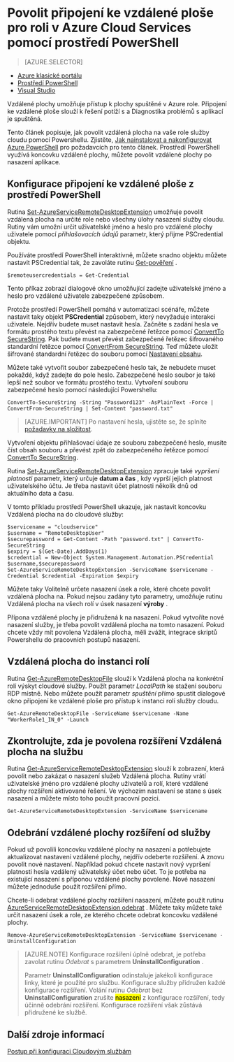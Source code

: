<properties
pageTitle="Povolit připojení ke vzdálené ploše pro roli v Azure Cloud Services pomocí prostředí PowerShell"
description="Jak nakonfigurovat aplikaci služby azure cloudu pomocí prostředí PowerShell povolit připojení ke vzdálené ploše"
services="cloud-services"
documentationCenter=""
authors="thraka"
manager="timlt"
editor=""/>
<tags
ms.service="cloud-services"
ms.workload="tbd"
ms.tgt_pltfrm="na"
ms.devlang="na"
ms.topic="article"
ms.date="08/05/2016"
ms.author="adegeo"/>

# <a name="enable-remote-desktop-connection-for-a-role-in-azure-cloud-services-using-powershell"></a>Povolit připojení ke vzdálené ploše pro roli v Azure Cloud Services pomocí prostředí PowerShell

>[AZURE.SELECTOR]
- [Azure klasické portálu](cloud-services-role-enable-remote-desktop.md)
- [Prostředí PowerShell](cloud-services-role-enable-remote-desktop-powershell.md)
- [Visual Studio](../vs-azure-tools-remote-desktop-roles.md)


Vzdálené plochy umožňuje přístup k plochy spuštěné v Azure role. Připojení ke vzdálené ploše slouží k řešení potíží s a Diagnostika problémů s aplikací je spuštěná.

Tento článek popisuje, jak povolit vzdálená plocha na vaše role služby cloudu pomocí Powershellu. Zjistěte, [Jak nainstalovat a nakonfigurovat Azure PowerShell](../powershell-install-configure.md) pro požadavcích pro tento článek. Prostředí PowerShell využívá koncovku vzdálené plochy, můžete povolit vzdálené plochy po nasazení aplikace.


## <a name="configure-remote-desktop-from-powershell"></a>Konfigurace připojení ke vzdálené ploše z prostředí PowerShell

Rutina [Set-AzureServiceRemoteDesktopExtension](https://msdn.microsoft.com/library/azure/dn495117.aspx) umožňuje povolit vzdálená plocha na určité role nebo všechny úlohy nasazení služby cloudu. Rutiny vám umožní určit uživatelské jméno a heslo pro vzdálené plochy uživatele pomocí *přihlašovacích údajů* parametr, který přijme PSCredential objektu.

Používáte prostředí PowerShell interaktivně, můžete snadno objektu můžete nastavit PSCredential tak, že zavoláte rutinu [Get-pověření](https://technet.microsoft.com/library/hh849815.aspx) .

```
$remoteusercredentials = Get-Credential
```

Tento příkaz zobrazí dialogové okno umožňující zadejte uživatelské jméno a heslo pro vzdálené uživatele zabezpečené způsobem.

Protože prostředí PowerShell pomáhá v automatizaci scénáře, můžete nastavit taky objekt **PSCredential** způsobem, který nevyžaduje interakci uživatele. Nejdřív budete muset nastavit hesla. Začněte s zadání hesla ve formátu prostého textu převést na zabezpečené řetězce pomocí [ConvertTo SecureString](https://technet.microsoft.com/library/hh849818.aspx). Pak budete muset převést zabezpečené řetězec šifrovaného standardní řetězce pomocí [ConvertFrom SecureString](https://technet.microsoft.com/library/hh849814.aspx). Teď můžete uložit šifrované standardní řetězec do souboru pomocí [Nastavení obsahu](https://technet.microsoft.com/library/ee176959.aspx).

Můžete také vytvořit soubor zabezpečené heslo tak, že nebudete muset pokaždé, když zadejte do pole heslo. Zabezpečené heslo soubor je také lepší než soubor ve formátu prostého textu. Vytvoření souboru zabezpečené heslo pomocí následující Powershellu:

```
ConvertTo-SecureString -String "Password123" -AsPlainText -Force | ConvertFrom-SecureString | Set-Content "password.txt"
```

>[AZURE.IMPORTANT] Po nastavení hesla, ujistěte se, že splníte [požadavky na složitost](https://technet.microsoft.com/library/cc786468.aspx).

Vytvoření objektu přihlašovací údaje ze souboru zabezpečené heslo, musíte číst obsah souboru a převést zpět do zabezpečeného řetězce pomocí [ConvertTo SecureString](https://technet.microsoft.com/library/hh849818.aspx).

Rutina [Set-AzureServiceRemoteDesktopExtension](https://msdn.microsoft.com/library/azure/dn495117.aspx) zpracuje také *vypršení platnosti* parametr, který určuje **datum a čas** , kdy vyprší jejich platnost uživatelského účtu. Je třeba nastavit účet platnosti několik dnů od aktuálního data a času.

V tomto příkladu prostředí PowerShell ukazuje, jak nastavit koncovku Vzdálená plocha na do cloudové služby:

```
$servicename = "cloudservice"
$username = "RemoteDesktopUser"
$securepassword = Get-Content -Path "password.txt" | ConvertTo-SecureString
$expiry = $(Get-Date).AddDays(1)
$credential = New-Object System.Management.Automation.PSCredential $username,$securepassword
Set-AzureServiceRemoteDesktopExtension -ServiceName $servicename -Credential $credential -Expiration $expiry
```
Můžete taky Volitelně určete nasazení úsek a role, které chcete povolit vzdálená plocha na. Pokud nejsou zadány tyto parametry, umožňuje rutinu Vzdálená plocha na všech rolí v úsek nasazení **výroby** .

Přípona vzdálené plochy je přidružená k na nasazení. Pokud vytvoříte nové nasazení služby, je třeba povolit vzdálená plocha na tomto nasazení. Pokud chcete vždy mít povolena Vzdálená plocha, měli zvážit, integrace skriptů Powershellu do pracovních postupů nasazení.


## <a name="remote-desktop-into-a-role-instance"></a>Vzdálená plocha do instanci rolí
Rutina [Get-AzureRemoteDesktopFile](https://msdn.microsoft.com/library/azure/dn495261.aspx) slouží k Vzdálená plocha na konkrétní rolí výskyt cloudové služby. Použít parametr *LocalPath* ke stažení souboru RDP místně. Nebo můžete použít parametr *spuštění* přímo spustit dialogové okno připojení ke vzdálené ploše pro přístup k instanci rolí služby cloudu.

```
Get-AzureRemoteDesktopFile -ServiceName $servicename -Name "WorkerRole1_IN_0" -Launch
```


## <a name="check-if-remote-desktop-extension-is-enabled-on-a-service"></a>Zkontrolujte, zda je povolena rozšíření Vzdálená plocha na službu
Rutina [Get-AzureServiceRemoteDesktopExtension](https://msdn.microsoft.com/library/azure/dn495261.aspx) slouží k zobrazení, která povolit nebo zakázat o nasazení služeb Vzdálená plocha. Rutiny vrátí uživatelské jméno pro vzdálené plochy uživatelů a rolí, které vzdálené plochy rozšíření aktivované řešení. Ve výchozím nastavení se stane s úsek nasazení a můžete místo toho použít pracovní pozici.

```
Get-AzureServiceRemoteDesktopExtension -ServiceName $servicename
```

## <a name="remove-remote-desktop-extension-from-a-service"></a>Odebrání vzdálené plochy rozšíření od služby
Pokud už povolili koncovku vzdálené plochy na nasazení a potřebujete aktualizovat nastavení vzdálené plochy, nejdřív odeberte rozšíření. A znovu povolit nové nastavení. Například pokud chcete nastavit nový vypršení platnosti hesla vzdálený uživatelský účet nebo účet. To je potřeba na existující nasazení s příponou vzdálené plochy povolené. Nové nasazení můžete jednoduše použít rozšíření přímo.

Chcete-li odebrat vzdálené plochy rozšíření nasazení, můžete použít rutinu [AzureServiceRemoteDesktopExtension odebrat](https://msdn.microsoft.com/library/azure/dn495280.aspx) . Můžete taky můžete také určit nasazení úsek a role, ze kterého chcete odebrat koncovku vzdálené plochy.

```
Remove-AzureServiceRemoteDesktopExtension -ServiceName $servicename -UninstallConfiguration
```

>[AZURE.NOTE] Konfigurace rozšíření úplně odebrat, je potřeba zavolat rutinu *Odebrat* s parametrem **UninstallConfiguration** .
>
>Parametr **UninstallConfiguration** odinstaluje jakékoli konfigurace linky, které je použité pro službu. Konfigurace služby přidružen každé konfigurace rozšíření. Volání rutinu *Odebrat* bez **UninstallConfiguration** zrušíte <mark>nasazení</mark> z konfigurace rozšíření, tedy účinně odebrání rozšíření. Konfigurace rozšíření však zůstává přidružené ke službě.



## <a name="additional-resources"></a>Další zdroje informací

[Postup při konfiguraci Cloudovým službám](cloud-services-how-to-configure.md)
